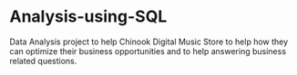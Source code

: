 # Analysis-using-SQL
Data Analysis project to help Chinook Digital Music Store to help how they can optimize their business opportunities and to help answering business related questions.
